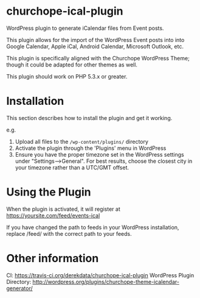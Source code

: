 churchope-ical-plugin
=====================

WordPress plugin to generate iCalendar files from Event posts.

This plugin allows for the import of the WordPress Event posts into into Google Calendar, Apple iCal, Android Calendar, Microsoft Outlook, etc.

This plugin is specifically aligned with the Churchope WordPress Theme; though it could be adapted for other themes as well.

This plugin should work on PHP 5.3.x or greater.

Installation
============

This section describes how to install the plugin and get it working.

e.g.

1. Upload all files to the `/wp-content/plugins/` directory
2. Activate the plugin through the 'Plugins' menu in WordPress
3. Ensure you have the proper timezone set in the WordPress settings under "Settings-->General".  For best results, choose the closest city in your timezone rather than a UTC/GMT offset.


Using the Plugin
================

When the plugin is activated, it will register at https://yoursite.com/feed/events-ical

If you have changed the path to feeds in your WordPress installation, replace /feed/ with the correct path to your feeds.

Other information
=================

CI: https://travis-ci.org/derekdata/churchope-ical-plugin
WordPress Plugin Directory: http://wordpress.org/plugins/churchope-theme-icalendar-generator/